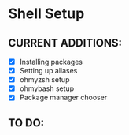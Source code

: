 # Shell Setup
## CURRENT ADDITIONS:
- [x] Installing packages  
- [x] Setting up aliases  
- [x] ohmyzsh setup  
- [x] ohmybash setup  
- [x] Package manager chooser  

## TO DO:  


